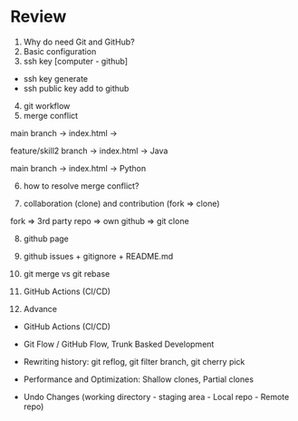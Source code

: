# Review

1. Why do need Git and GitHub?
2. Basic configuration
3. ssh key [computer - github]

- ssh key generate
- ssh public key add to github

4. git workflow
5. merge conflict

main branch -> index.html ->

feature/skill2 branch -> index.html -> Java

main branch -> index.html -> Python

6. how to resolve merge conflict?

7. collaboration (clone) and contribution (fork => clone)

fork => 3rd party repo => own github => git clone

8. github page

9. github issues + gitignore + README.md

10. git merge vs git rebase

11. GitHub Actions (CI/CD)

12. Advance

- GitHub Actions (CI/CD)
- Git Flow / GitHub Flow, Trunk Basked Development
- Rewriting history: git reflog, git filter branch, git cherry pick
- Performance and Optimization: Shallow clones, Partial clones

- Undo Changes (working directory - staging area - Local repo - Remote repo)
